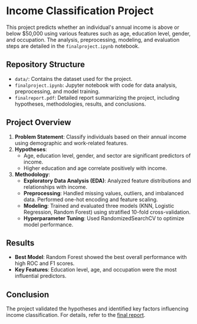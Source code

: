 # Income Classification Project

This project predicts whether an individual's annual income is above or below $50,000 using various features such as age, education level, gender, and occupation. The analysis, preprocessing, modeling, and evaluation steps are detailed in the `finalproject.ipynb` notebook.

## Repository Structure
- `data/`: Contains the dataset used for the project.
- `finalproject.ipynb`: Jupyter notebook with code for data analysis, preprocessing, and model training.
- `finalreport.pdf`: Detailed report summarizing the project, including hypotheses, methodologies, results, and conclusions.

## Project Overview
1. **Problem Statement**: Classify individuals based on their annual income using demographic and work-related features.
2. **Hypotheses**:
   - Age, education level, gender, and sector are significant predictors of income.
   - Higher education and age correlate positively with income.
3. **Methodology**:
   - **Exploratory Data Analysis (EDA)**: Analyzed feature distributions and relationships with income.
   - **Preprocessing**: Handled missing values, outliers, and imbalanced data. Performed one-hot encoding and feature scaling.
   - **Modeling**: Trained and evaluated three models (KNN, Logistic Regression, Random Forest) using stratified 10-fold cross-validation.
   - **Hyperparameter Tuning**: Used RandomizedSearchCV to optimize model performance.

## Results
- **Best Model**: Random Forest showed the best overall performance with high ROC and F1 scores.
- **Key Features**: Education level, age, and occupation were the most influential predictors.

## Conclusion
The project validated the hypotheses and identified key factors influencing income classification. For details, refer to the [final report](finalreport.pdf).
